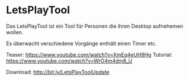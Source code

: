 # LetsPlayTool

Das LetsPlayTool ist ein Tool für Personen die ihren Desktop aufnehemen wollen.

Es überwacht verschiedene Vorgänge enthält einen Timer etc.

Teaser: https://www.youtube.com/watch?v=XmEq4eUH9Hg
Tutorial: https://www.youtube.com/watch?v=WrO4m4dm8_U

Download: http://bit.ly/LetsPlayToolUpdate

